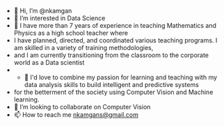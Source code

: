 - 👋 Hi, I’m @nkamgan
- 👀 I’m interested in Data Science
- 🌱  I have more than 7 years of experience in teaching Mathematics and Physics as a high school teacher where 
- I have planned, directed, and coordinated various teaching programs. I am skilled in  a variety of training methodologies, 
- and I am currently  transitioning from the classroom to the corporate world as a Data scientist
- - 🌱 I'd love to combine my passion for learning and teaching with my data analysis skills to build intelligent and predictive systems 
- for the betterment of the society using Computer Vision and Machine learning.
- 💞️ I’m looking to collaborate on Computer Vision
- 📫 How to reach me nkamgans@gmail.com

<!---
nkamgan/nkamgan is a ✨ special ✨ repository because its `README.md` (this file) appears on your GitHub profile.
You can click the Preview link to take a look at your changes.
--->
